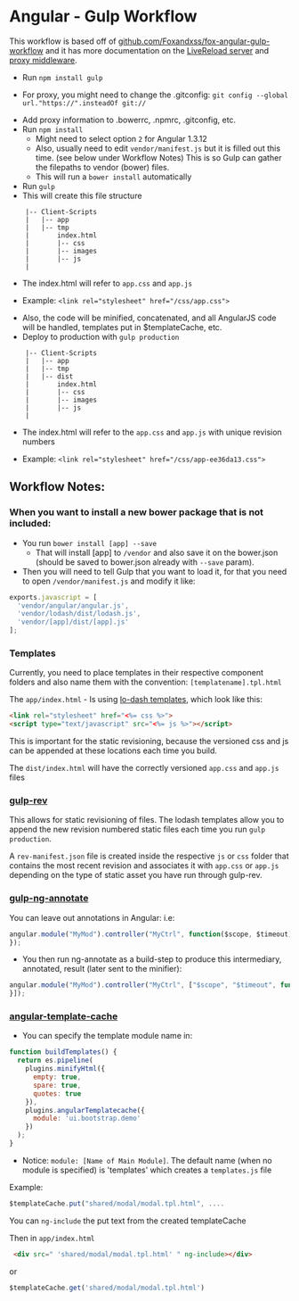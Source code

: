 # Angular - Gulp Workflow
This workflow is based off of [github.com/Foxandxss/fox-angular-gulp-workflow](https://github.com/Foxandxss/fox-angular-gulp-workflow) and it has more documentation on the [LiveReload server](https://github.com/vohof/gulp-livereload) and [proxy middleware](https://github.com/andrewrk/connect-proxy).

+ Run `npm install gulp`
 - For proxy, you might need to change the .gitconfig: `git config --global url."https://".insteadOf git://`

+ Add proxy information to .bowerrc, .npmrc, .gitconfig, etc.
+ Run `npm install`
	* Might need to select option `2` for Angular 1.3.12
	* Also, usually need to edit `vendor/manifest.js` but it is filled out this time. (see below under Workflow Notes) This is so Gulp can gather the filepaths to vendor (bower) files.
	* This will run a `bower install` automatically
+ Run `gulp`
+ This will create this file structure
```
    |-- Client-Scripts
    |   |-- app
    |   |-- tmp
    |       index.html	
    |       |-- css
    |       |-- images
    |       |-- js
    |  
```
+ The index.html will refer to `app.css` and `app.js`
- Example: ```<link rel="stylesheet" href="/css/app.css">``` 	
+ Also, the code will be minified, concatenated, and all AngularJS code will be handled, templates put in $templateCache, etc.
+  Deploy to production with `gulp production`
```
    |-- Client-Scripts
    |   |-- app
    |   |-- tmp
    |   |-- dist
    |       index.html	
    |       |-- css
    |       |-- images
    |       |-- js
    |  
```
+ The index.html will refer to the `app.css` and `app.js` with unique revision numbers
- Example: ```<link rel="stylesheet" href="/css/app-ee36da13.css">``` 	
## Workflow Notes:
### When you want to install a new bower package that is not included:

+ You run `bower install [app] --save`
	* That will install [app] to `/vendor` and also save it on the bower.json (should be saved to bower.json already with `--save` param).
+ Then you will need to tell Gulp that you want to load it, for that you need to open `/vendor/manifest.js` and modify it like:
```javascript
exports.javascript = [
  'vendor/angular/angular.js',
  'vendor/lodash/dist/lodash.js',
  'vendor/[app]/dist/[app].js'
];
```
### Templates
Currently, you need to place templates in their respective component folders and also name them with the convention: `[templatename].tpl.html`

The `app/index.html` - Is using [lo-dash templates](https://github.com/sindresorhus/gulp-template), which look like this:

``` html	
<link rel="stylesheet" href="<%= css %>">
<script type="text/javascript" src="<%= js %>"></script>
```
This is important for the static revisioning, because the versioned css and js can be appended at these locations each time you build.

The `dist/index.html` will have the correctly versioned `app.css` and `app.js` files
### [gulp-rev](https://github.com/sindresorhus/gulp-rev)

This allows for static revisioning of files.  The lodash templates allow you to append the new revision numbered static files each time you run `gulp production`.

A `rev-manifest.json` file is created inside the respective `js` or `css` folder that contains the most recent revision and associates it with `app.css` or `app.js` depending on the type of static asset you have run through gulp-rev.

### [gulp-ng-annotate](https://github.com/Kagami/gulp-ng-annotate)

You can leave out annotations in Angular:
i.e:
``` javascript
angular.module("MyMod").controller("MyCtrl", function($scope, $timeout) {
});
```
+ You then run ng-annotate as a build-step to produce this intermediary, annotated, result (later sent to the minifier):
``` javascript
angular.module("MyMod").controller("MyCtrl", ["$scope", "$timeout", function($scope, $timeout) {
}]);
```

### [angular-template-cache](https://github.com/miickel/gulp-angular-templatecache)
+ You can specify the template module name in:
``` javascript
function buildTemplates() {
  return es.pipeline(
    plugins.minifyHtml({
      empty: true,
      spare: true,
      quotes: true
    }),
    plugins.angularTemplatecache({
      module: 'ui.bootstrap.demo'
    })
  );
}
```

+ Notice: `module: [Name of Main Module]`. The default name (when no module is specified) is 'templates' which creates a `templates.js` file

Example:
``` javascript
$templateCache.put("shared/modal/modal.tpl.html", ....
```
You can `ng-include` the put text from the created templateCache


Then in `app/index.html`
``` html
 <div src=" 'shared/modal/modal.tpl.html' " ng-include></div>  
```
 or
 ``` javascript
 $templateCache.get('shared/modal/modal.tpl.html')
```
